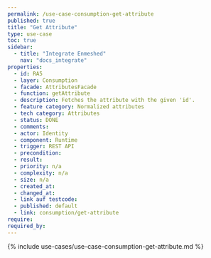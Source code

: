 ```yaml
---
permalink: /use-case-consumption-get-attribute
published: true
title: "Get Attribute"
type: use-case
toc: true
sidebar:
  - title: "Integrate Enmeshed"
    nav: "docs_integrate"
properties:
  - id: RA5
  - layer: Consumption
  - facade: AttributesFacade
  - function: getAttribute
  - description: Fetches the attribute with the given 'id'.
  - feature category: Normalized attributes
  - tech category: Attributes
  - status: DONE
  - comments:
  - actor: Identity
  - component: Runtime
  - trigger: REST API
  - precondition:
  - result:
  - priority: n/a
  - complexity: n/a
  - size: n/a
  - created_at:
  - changed_at:
  - link auf testcode:
  - published: default
  - link: consumption/get-attribute
require:
required_by:
---
```


{% include use-cases/use-case-consumption-get-attribute.md %}
